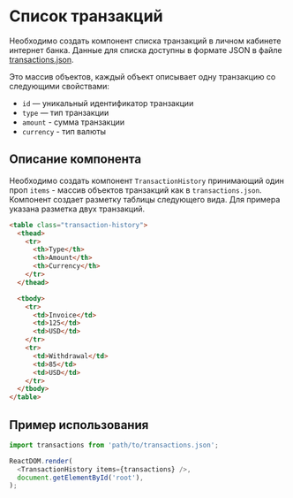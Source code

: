 # Список транзакций

Необходимо создать компонент списка транзакций в личном кабинете интернет банка.
Данные для списка доступны в формате JSON в файле
[transactions.json](./transactions.json).

Это массив объектов, каждый объект описывает одну транзакцию со следующими
свойствами:

- `id` — уникальный идентификатор транзакции
- `type` — тип транзакции
- `amount` - сумма транзакции
- `currency` - тип валюты

## Описание компонента

Необходимо создать компонент `TransactionHistory` принимающий один проп
`items` - массив объектов транзакций как в `transactions.json`. Компонент
создает разметку таблицы следующего вида. Для примера указана разметка двух
транзакций.

```html
<table class="transaction-history">
  <thead>
    <tr>
      <th>Type</th>
      <th>Amount</th>
      <th>Currency</th>
    </tr>
  </thead>

  <tbody>
    <tr>
      <td>Invoice</td>
      <td>125</td>
      <td>USD</td>
    </tr>
    <tr>
      <td>Withdrawal</td>
      <td>85</td>
      <td>USD</td>
    </tr>
  </tbody>
</table>
```

## Пример использования

```js
import transactions from 'path/to/transactions.json';

ReactDOM.render(
  <TransactionHistory items={transactions} />,
  document.getElementById('root'),
);
```
